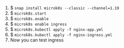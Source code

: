 1. $ `snap install microk8s --classic --channel=1.19`
1. $ `microk8s.start`
1. $ `microk8s.enable`
1. $ `microk8s enable ingress`
1. $ `microk8s.kubectl apply -f nginx-app.yml`
1. $ `microk8s.kubectl apply -f nginx-ingress.yml`
1. Now you can test ingress
